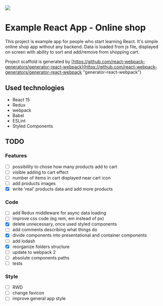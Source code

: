 # ![](https://img.shields.io/badge/version-0.0.3-blue.svg)

# Example React App - Online shop

This project is example app for people who start learning React. It's simple online shop app without any backend. Data is loaded from js file, displayed on screen with ability to sort and add/remove from shopping cart.

Project scaffold is generated by [https://github.com/react-webpack-generators/generator-react-webpack](https://github.com/react-webpack-generators/generator-react-webpack "generator-react-webpack")

## Used technologies

* React 15
* Redux
* webpack
* Babel
* ESLint
* Styled Components

## TODO

### Features

* [ ] possibility to chose how many products add to cart
* [ ] visible adding to cart effect
* [ ] number of items in cart displayed near cart icon
* [ ] add products images
* [x] write 'real' products data and add more products

### Code

* [ ] add Redux middleware for async data loading
* [ ] improve css code (eg rem, em instead of px)
* [x] delete unnecessary, once used styled components
* [ ] add comments describing what things do
* [x] divide components into presentational and container components
* [ ] add lodash
* [x] reorganize folders structure
* [ ] update to webpack 2
* [ ] absolute components paths
* [ ] tests

### Style

* [ ] RWD
* [ ] change favicon
* [ ] improve general app style
